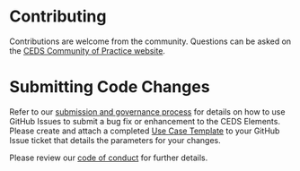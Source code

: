 Contributing
============

Contributions are welcome from the community. Questions can be asked on the
[CEDS Community of Practice website](https://ceds.grads360.org/#program).

# Submitting Code Changes
Refer to our [submission and governance process](/doc/Submission%20and%20Governance%20Process.docx?raw=true)
for details on how to use GitHub Issues to submit a bug fix or enhancement to the CEDS Elements. Please create and attach a completed [Use Case Template](/doc/CEDS%20Element%20Use%20Case.docx?raw=true) to your GitHub Issue ticket that details the parameters for your changes.

Please review our [code of conduct](/doc/Contributor%20Code%20of%20Conduct.docx?raw=true) for further details.

